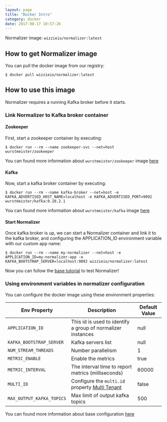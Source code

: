 ```yaml
---
layout: page
title: "Docker Intro"
category: docker
date: 2017-08-17 10:57:26
---
```


Normalizer image: `wizzieio/normalizer:latest`

## How to get Normalizer image
You can pull the docker image from our registry:
```
$ docker pull wizzieio/normalizer:latest
```

## How to use this image

Normalizer requires a running Kafka broker before it starts.
### Link Normalizer to Kafka broker container

#### Zookeeper

First, start a zookeeper container by executing:

```
$ docker run --rm --name zookeeper-svc --net=host wurstmeister/zookeeper
```

You can found more information about `wurstmeister/zookeeper` image [here](https://hub.docker.com/r/wurstmeister/zookeeper)

#### Kafka
Now, start a kafka broker container by executing:

```
$ docker run --rm --name kafka-broker --net=host -e KAFKA_ADVERTISED_HOST_NAME=localhost -e KAFKA_ADVERTISED_PORT=9092 wurstmeister/kafka:0.10.2.1
```
You can found more information about `wurstmeister/kafka` image [here](https://hub.docker.com/r/wurstmeister/kafka)

#### Start Normalizer

Once kafka broker is up, we can start a Normalizer container and link it to the kafka broker, and configuring the APPLICATION_ID environment variable with our custom app name:

```
$ docker run --rm --name my-normalizer --net=host -e APPLICATION_ID=my-normalizer-app -e KAFKA_BOOTSTRAP_SERVER=localhost:9092 wizzieio/normalizer:latest
```

Now you can follow the [base tutorial](http://wizzie-io.github.io/normalizer/getting/getting-started.html) to test Normalizer!

### Using environment variables in normalizer configuration

You can configure the docker image using these environment properties:

| Env Property   |      Description      |  Default Value |
|----------|---------------|-------|
| `APPLICATION_ID` |  This id is used to identify a group of normalizer instances | null |
| `KAFKA_BOOTSTRAP_SERVER` |  Kafka servers list | null |
| `NUM_STREAM_THREADS` |  Number parallelism | 1|
| `METRIC_ENABLE` | Enable the metrics |  true  |
| `METRIC_INTERVAL`|The interval time to report metrics (milliseconds) | 60000 |
| `MULTI_ID`| Configure the `multi.id` property [Multi Tenant](http://wizzie-io.github.io/normalizer/conf/multi-tenant.html) | false |
| `MAX_OUTPUT_KAFKA_TOPICS`| Max limit of output kafka topics | 500 |

You can found more information about base configuration [here](http://wizzie-io.github.io/normalizer/conf/base-configuration.html)
